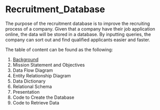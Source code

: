 # Recruitment_Database
The purpose of the recruitment database is to improve the recruiting process of a company. Given that a company have their job application online, the data will be stored in a database. By inputting queries, the company can sort out and find qualified applicants easier and faster.

The table of content can be found as the following:
1. [Background](https://github.com/tzyiyuet/recruitment_database/blob/main/background.md)
2. Mission Statement and Objectives
3. Data Flow Diagram
4. Entity Relationship Diagram
5. Data Dictionary
6. Relational Schema
7. Presentation
8. Code to Create the Database
9. Code to Retrieve Data
